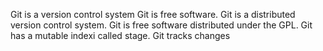 Git is a version control system
Git is free software.
Git is a distributed version control system.
Git is free software distributed under the GPL.
Git has a mutable indexi called stage.
Git tracks changes 
